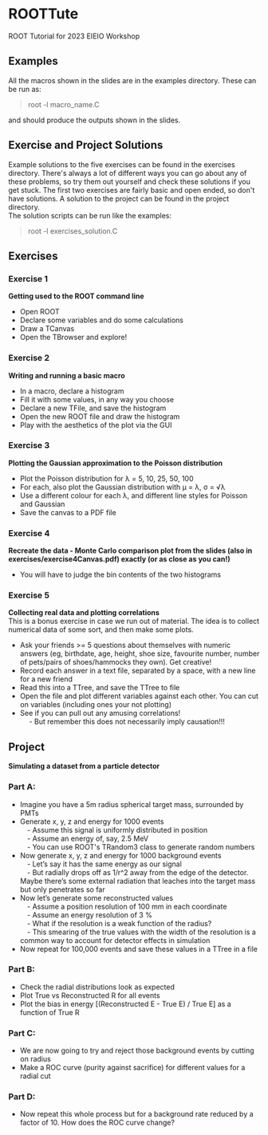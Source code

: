 # ROOTTute
ROOT Tutorial for 2023 EIEIO Workshop

<h2>Examples</h2>

All the macros shown in the slides are in the examples directory. These can be run as:

> root -l macro_name.C

and should produce the outputs shown in the slides.


<h2>Exercise and Project Solutions</h2>

Example solutions to the five exercises can be found in the exercises directory. There's always a lot of different ways you can go about any of these problems, so try them out yourself and check these solutions if you get stuck. The first two exercises are fairly basic and open ended, so don't have solutions.
A solution to the project can be found in the project directory. <br>
The solution scripts can be run like the examples:

> root -l exercises_solution.C

<h2>Exercises</h2>

<h3>Exercise 1</h3>
<b>Getting used to the ROOT command line </b> <br>

- Open ROOT <br>
- Declare some variables and do some calculations <br>
- Draw a TCanvas <br>
- Open the TBrowser and explore! <br>

<h3>Exercise 2</h3>
<b>Writing and running a basic macro </b> <br>

- In a macro, declare a histogram <br>
- Fill it with some values, in any way you choose <br>
- Declare a new TFile, and save the histogram <br>
- Open the new ROOT file and draw the histogram <br>
- Play with the aesthetics of the plot via the GUI <br>

<h3>Exercise 3</h3>
<b>Plotting the Gaussian approximation to the Poisson distribution </b> <br>

- Plot the Poisson distribution for λ = 5, 10, 25, 50, 100 <br>
- For each, also plot the Gaussian distribution with μ = λ, σ = √λ <br>
- Use a different colour for each λ, and different line styles for Poisson and Gaussian <br>
- Save the canvas to a PDF file <br>

<h3>Exercise 4</h3>
<b> Recreate the data - Monte Carlo comparison plot from the slides (also in exercises/exercise4Canvas.pdf) exactly (or as close as you can!)</b> <br>

- You will have to judge the bin contents of the two histograms <br>
  
<h3>Exercise 5</h3>
<b> Collecting real data and plotting correlations </b> <br>
This is a bonus exercise in case we run out of material. The idea is to collect numerical data of some sort, and then make some plots. <br>
  
- Ask your friends >= 5 questions about themselves with numeric answers (eg, birthdate, age, height, shoe size, favourite number, number of pets/pairs of shoes/hammocks they own). Get creative! <br>
- Record each answer in a text file, separated by a space, with a new line for a new friend <br>
- Read this into a TTree, and save the TTree to file <br>
- Open the file and plot different variables against each other. You can cut on variables (including ones your not plotting) <br>
- See if you can pull out any amusing correlations! <br>
&emsp; - But remember this does not necessarily imply causation!!! <br>


<h2>Project</h2>
<b>Simulating a dataset from a particle detector</b> <br>

<h3>Part A:</h3>

- Imagine you have a 5m radius spherical target mass, surrounded by PMTs <br>
- Generate x, y, z and energy for 1000 events <br>
&emsp;- Assume this signal is uniformly distributed in position <br>
&emsp;- Assume an energy of, say, 2.5 MeV <br>
&emsp;- You can use ROOT's TRandom3 class to generate random numbers
- Now generate x, y, z and energy for 1000 background events <br>
&emsp;- Let’s say it has the same energy as our signal <br>
&emsp;- But radially drops off as 1/r^2 away from the edge of the detector. Maybe there’s some external radiation that leaches into the target mass but only penetrates so far <br>
- Now let’s generate some reconstructed values <br>
&emsp;- Assume a position resolution of 100 mm in each coordinate <br>
&emsp;- Assume an energy resolution of 3 % <br>
&emsp;- What if the resolution is a weak function of the radius? <br>
&emsp;- This smearing of the true values with the width of the resolution is a common way to account for detector effects in simulation
- Now repeat for 100,000 events and save these values in a TTree in a file <br>

<h3>Part B:</h3>

- Check the radial distributions look as expected <br>
- Plot True vs Reconstructed R for all events <br>
- Plot the bias in energy [(Reconstructed E - True E) / True E] as a function of True R <br>

<h3>Part C:</h3>

- We are now going to try and reject those background events by cutting on radius <br>
- Make a ROC curve (purity against sacrifice) for different values for a radial cut <br>

<h3>Part D:</h3>

- Now repeat this whole process but for a background rate reduced by a factor of 10. How does the ROC curve change? <br>
